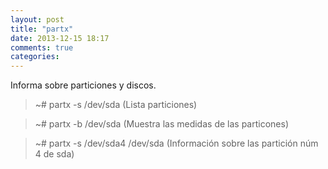 ```yaml
---
layout: post
title: "partx"
date: 2013-12-15 18:17
comments: true
categories: 
---
```

Informa sobre particiones y discos.

>~# partx -s /dev/sda (Lista particiones)

>~# partx -b /dev/sda (Muestra las medidas de las particones)

>~# partx -s /dev/sda4 /dev/sda (Información sobre las partición núm 4 de sda)

